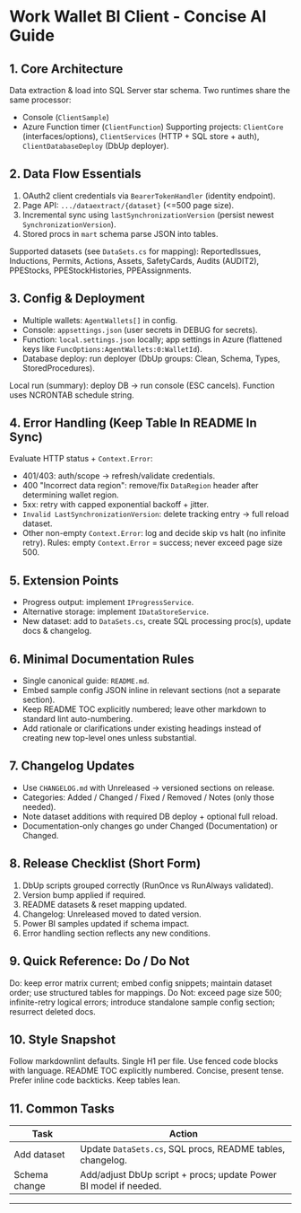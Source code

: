 # Work Wallet BI Client - Concise AI Guide

## 1. Core Architecture
Data extraction & load into SQL Server star schema. Two runtimes share the same processor:
- Console (`ClientSample`)
- Azure Function timer (`ClientFunction`)
Supporting projects: `ClientCore` (interfaces/options), `ClientServices` (HTTP + SQL store + auth), `ClientDatabaseDeploy` (DbUp deployer).

## 2. Data Flow Essentials
1. OAuth2 client credentials via `BearerTokenHandler` (identity endpoint).
2. Page API: `.../dataextract/{dataset}` (<=500 page size).
3. Incremental sync using `lastSynchronizationVersion` (persist newest `SynchronizationVersion`).
4. Stored procs in `mart` schema parse JSON into tables.

Supported datasets (see `DataSets.cs` for mapping): ReportedIssues, Inductions, Permits, Actions, Assets, SafetyCards, Audits (AUDIT2), PPEStocks, PPEStockHistories, PPEAssignments.

## 3. Config & Deployment
- Multiple wallets: `AgentWallets[]` in config.
- Console: `appsettings.json` (user secrets in DEBUG for secrets).
- Function: `local.settings.json` locally; app settings in Azure (flattened keys like `FuncOptions:AgentWallets:0:WalletId`).
- Database deploy: run deployer (DbUp groups: Clean, Schema, Types, StoredProcedures).

Local run (summary): deploy DB → run console (ESC cancels). Function uses NCRONTAB schedule string.

## 4. Error Handling (Keep Table In README In Sync)
Evaluate HTTP status + `Context.Error`:
- 401/403: auth/scope → refresh/validate credentials.
- 400 "Incorrect data region": remove/fix `DataRegion` header after determining wallet region.
- 5xx: retry with capped exponential backoff + jitter.
- `Invalid LastSynchronizationVersion`: delete tracking entry → full reload dataset.
- Other non-empty `Context.Error`: log and decide skip vs halt (no infinite retry).
Rules: empty `Context.Error` = success; never exceed page size 500.

## 5. Extension Points
- Progress output: implement `IProgressService`.
- Alternative storage: implement `IDataStoreService`.
- New dataset: add to `DataSets.cs`, create SQL processing proc(s), update docs & changelog.

## 6. Minimal Documentation Rules
- Single canonical guide: `README.md`.
- Embed sample config JSON inline in relevant sections (not a separate section).
- Keep README TOC explicitly numbered; leave other markdown to standard lint auto-numbering.
- Add rationale or clarifications under existing headings instead of creating new top-level ones unless substantial.

## 7. Changelog Updates
- Use `CHANGELOG.md` with Unreleased → versioned sections on release.
- Categories: Added / Changed / Fixed / Removed / Notes (only those needed).
- Note dataset additions with required DB deploy + optional full reload.
- Documentation-only changes go under Changed (Documentation) or Changed.

## 8. Release Checklist (Short Form)
1. DbUp scripts grouped correctly (RunOnce vs RunAlways validated).
2. Version bump applied if required.
3. README datasets & reset mapping updated.
4. Changelog: Unreleased moved to dated version.
5. Power BI samples updated if schema impact.
6. Error handling section reflects any new conditions.

## 9. Quick Reference: Do / Do Not
Do: keep error matrix current; embed config snippets; maintain dataset order; use structured tables for mappings.
Do Not: exceed page size 500; infinite-retry logical errors; introduce standalone sample config section; resurrect deleted docs.

## 10. Style Snapshot
Follow markdownlint defaults. Single H1 per file. Use fenced code blocks with language. README TOC explicitly numbered. Concise, present tense. Prefer inline code backticks. Keep tables lean.

## 11. Common Tasks
| Task | Action |
| --- | --- |
| Add dataset | Update `DataSets.cs`, SQL procs, README tables, changelog. |
| Schema change | Add/adjust DbUp script + procs; update Power BI model if needed. |

---

